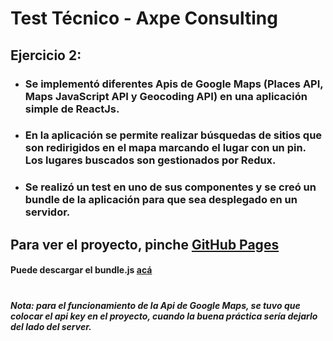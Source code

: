 # Test Técnico - Axpe Consulting
## Ejercicio 2:
* ### Se implementó diferentes Apis de Google Maps (Places API, Maps JavaScript API y Geocoding API) en una aplicación simple de ReactJs.
* ### En la aplicación se permite realizar búsquedas de sitios que son redirigidos en el mapa marcando el lugar con un pin. Los lugares buscados son gestionados por Redux.
* ### Se realizó un test en uno de sus componentes y se creó un bundle de la aplicación para que sea desplegado en un servidor.

## Para ver el proyecto, pinche [GitHub Pages](https://rafaeltchq.github.io/google_maps_exercise/)

#### Puede descargar el bundle.js [acá](https://github.com/rafaeltchq/google_maps_exercise/tree/bundled/dist/build/static/js)
#
##### Nota: para el funcionamiento de la Api de Google Maps, se tuvo que colocar el api key en el proyecto, cuando la buena práctica sería dejarlo del lado del server.